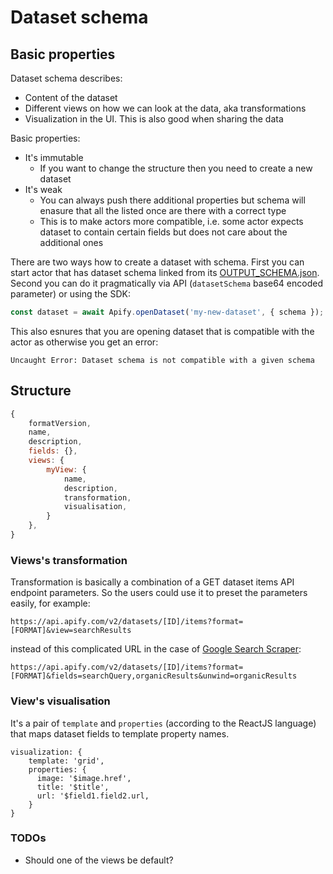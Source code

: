 # Dataset schema

## Basic properties

Dataset schema describes:
- Content of the dataset
- Different views on how we can look at the data, aka transformations
- Visualization in the UI. This is also good when sharing the data

Basic properties:
- It's immutable
    - If you want to change the structure then you need to create a new dataset
- It's weak
    - You can always push there additional properties but schema will enasure that all the listed once are there with a correct type
    - This is to make actors more compatible, i.e. some actor expects dataset to contain certain fields but does not care about the additional ones

There are two ways how to create a dataset with schema. First you can start actor that has dataset schema linked from its
[OUTPUT_SCHEMA.json](./OUTPUT_SCHEMA.md). Second you can do it pragmatically via API (`datasetSchema` base64 encoded parameter) or using the SDK:

```js
const dataset = await Apify.openDataset('my-new-dataset', { schema });
```

This also esnures that you are opening dataset that is compatible with the actor as otherwise you get an error:

```
Uncaught Error: Dataset schema is not compatible with a given schema
```

## Structure

```js
{
	formatVersion,
	name,
	description,
	fields: {},
	views: {
		myView: {
			name,
			description,
			transformation,
			visualisation,
		}
	},
}
```

### Views's transformation

Transformation is basically a combination of a GET dataset items API endpoint parameters.
So the users could use it to preset the parameters easily, for example:

```
https://api.apify.com/v2/datasets/[ID]/items?format=[FORMAT]&view=searchResults
```

instead of this complicated URL in the case of [Google Search Scraper](https://apify.com/apify/google-search-scraper#how-to-get-one-search-result-per-row):

```
https://api.apify.com/v2/datasets/[ID]/items?format=[FORMAT]&fields=searchQuery,organicResults&unwind=organicResults
```

### View's visualisation

It's a pair of `template` and `properties` (according to the ReactJS language) that maps dataset fields to template property names.

```
visualization: {
    template: 'grid',
    properties: {
      image: '$image.href',
      title: '$title',
      url: '$field1.field2.url,
    }
}
```

### TODOs

- Should one of the views be default?
